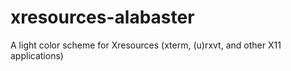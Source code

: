 # xresources-alabaster
A light color scheme for Xresources (xterm, (u)rxvt, and other X11 applications)
